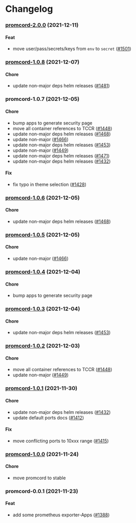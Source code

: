 # Changelog<br>


<a name="promcord-2.0.0"></a>
### [promcord-2.0.0](https://github.com/truecharts/apps/compare/promcord-1.0.8...promcord-2.0.0) (2021-12-11)

#### Feat

* move user/pass/secrets/keys from `env` to `secret` ([#1501](https://github.com/truecharts/apps/issues/1501))



<a name="promcord-1.0.8"></a>
### [promcord-1.0.8](https://github.com/truecharts/apps/compare/promcord-1.0.7...promcord-1.0.8) (2021-12-07)

#### Chore

* update non-major deps helm releases ([#1481](https://github.com/truecharts/apps/issues/1481))



<a name="promcord-1.0.7"></a>
### promcord-1.0.7 (2021-12-05)

#### Chore

* bump apps to generate security page
* move all container references to TCCR ([#1448](https://github.com/truecharts/apps/issues/1448))
* update non-major deps helm releases ([#1468](https://github.com/truecharts/apps/issues/1468))
* update non-major ([#1466](https://github.com/truecharts/apps/issues/1466))
* update non-major deps helm releases ([#1453](https://github.com/truecharts/apps/issues/1453))
* update non-major ([#1449](https://github.com/truecharts/apps/issues/1449))
* update non-major deps helm releases ([#1471](https://github.com/truecharts/apps/issues/1471))
* update non-major deps helm releases ([#1432](https://github.com/truecharts/apps/issues/1432))

#### Fix

* fix typo in theme selection ([#1428](https://github.com/truecharts/apps/issues/1428))



<a name="promcord-1.0.6"></a>
### [promcord-1.0.6](https://github.com/truecharts/apps/compare/promcord-1.0.5...promcord-1.0.6) (2021-12-05)

#### Chore

* update non-major deps helm releases ([#1468](https://github.com/truecharts/apps/issues/1468))



<a name="promcord-1.0.5"></a>
### [promcord-1.0.5](https://github.com/truecharts/apps/compare/promcord-1.0.4...promcord-1.0.5) (2021-12-05)

#### Chore

* update non-major ([#1466](https://github.com/truecharts/apps/issues/1466))



<a name="promcord-1.0.4"></a>
### [promcord-1.0.4](https://github.com/truecharts/apps/compare/promcord-1.0.3...promcord-1.0.4) (2021-12-04)

#### Chore

* bump apps to generate security page



<a name="promcord-1.0.3"></a>
### [promcord-1.0.3](https://github.com/truecharts/apps/compare/promcord-1.0.2...promcord-1.0.3) (2021-12-04)

#### Chore

* update non-major deps helm releases ([#1453](https://github.com/truecharts/apps/issues/1453))



<a name="promcord-1.0.2"></a>
### [promcord-1.0.2](https://github.com/truecharts/apps/compare/promcord-1.0.1...promcord-1.0.2) (2021-12-03)

#### Chore

* move all container references to TCCR ([#1448](https://github.com/truecharts/apps/issues/1448))
* update non-major ([#1449](https://github.com/truecharts/apps/issues/1449))



<a name="promcord-1.0.1"></a>
### [promcord-1.0.1](https://github.com/truecharts/apps/compare/promcord-1.0.0...promcord-1.0.1) (2021-11-30)

#### Chore

* update non-major deps helm releases ([#1432](https://github.com/truecharts/apps/issues/1432))
* update default ports docs ([#1412](https://github.com/truecharts/apps/issues/1412))

#### Fix

* move conflicting ports to 10xxx range ([#1415](https://github.com/truecharts/apps/issues/1415))



<a name="promcord-1.0.0"></a>
### [promcord-1.0.0](https://github.com/truecharts/apps/compare/promcord-0.0.1...promcord-1.0.0) (2021-11-24)

#### Chore

* move promcord to stable



<a name="promcord-0.0.1"></a>
### promcord-0.0.1 (2021-11-23)

#### Feat

* add some prometheus exporter-Apps ([#1388](https://github.com/truecharts/apps/issues/1388))
